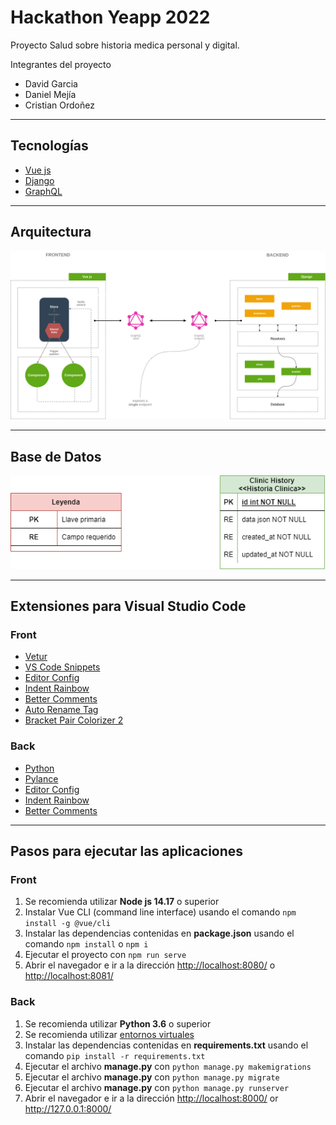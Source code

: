 # Hackathon Yeapp 2022

Proyecto Salud sobre historia medica personal y digital.

Integrantes del proyecto
- David Garcia
- Daniel Mejía
- Cristian Ordoñez

---

## Tecnologías

- [Vue js](https://vuejs.org/)
- [Django](https://www.djangoproject.com/)
- [GraphQL](https://apollo.vuejs.org/)

---

## Arquitectura

![architecture](diagrams/architecture.png "arquitectura")


---

## Base de Datos

![database](diagrams/database.png "base de datos")


---

## Extensiones para Visual Studio Code

### Front

- [Vetur](https://marketplace.visualstudio.com/items?itemName=octref.vetur)
- [VS Code Snippets](https://marketplace.visualstudio.com/items?itemName=sdras.vue-vscode-snippets)
- [Editor Config](https://marketplace.visualstudio.com/items?itemName=EditorConfig.EditorConfig)
- [Indent Rainbow](https://marketplace.visualstudio.com/items?itemName=oderwat.indent-rainbow)
- [Better Comments](https://marketplace.visualstudio.com/items?itemName=aaron-bond.better-comments)
- [Auto Rename Tag](https://marketplace.visualstudio.com/items?itemName=formulahendry.auto-rename-tag)
- [Bracket Pair Colorizer 2](https://marketplace.visualstudio.com/items?itemName=CoenraadS.bracket-pair-colorizer-2)


### Back
- [Python](https://marketplace.visualstudio.com/items?itemName=ms-python.python)
- [Pylance](https://marketplace.visualstudio.com/items?itemName=ms-python.vscode-pylance)
- [Editor Config](https://marketplace.visualstudio.com/items?itemName=EditorConfig.EditorConfig)
- [Indent Rainbow](https://marketplace.visualstudio.com/items?itemName=oderwat.indent-rainbow)
- [Better Comments](https://marketplace.visualstudio.com/items?itemName=aaron-bond.better-comments)

---

## Pasos para ejecutar las aplicaciones

### Front

1. Se recomienda utilizar **Node js 14.17** o superior
2. Instalar Vue CLI (command line interface) usando el comando `npm install -g @vue/cli`
3. Instalar las dependencias contenidas en **package.json** usando el comando `npm install` o `npm i`
4. Ejecutar el proyecto con `npm run serve`
5. Abrir el navegador e ir a la dirección <http://localhost:8080/> o <http://localhost:8081/>


### Back

1. Se recomienda utilizar **Python 3.6** o superior
2. Se recomienda utilizar [entornos virtuales](https://docs.python.org/es/3/tutorial/venv.html)
3. Instalar las dependencias contenidas en **requirements.txt** usando el comando `pip install -r requirements.txt`
4. Ejecutar el archivo **manage.py** con `python manage.py makemigrations`
5. Ejecutar el archivo **manage.py** con `python manage.py migrate`
6. Ejecutar el archivo **manage.py** con `python manage.py runserver`
7. Abrir el navegador e ir a la dirección <http://localhost:8000/> or <http://127.0.0.1:8000/>

